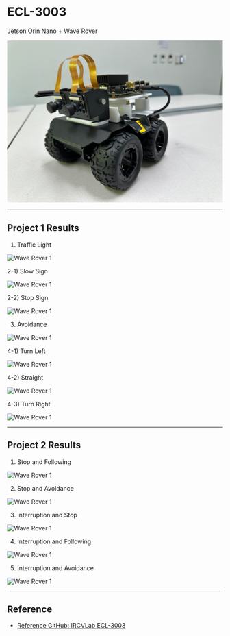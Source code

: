# ECL-3003
Jetson Orin Nano + Wave Rover

![Wave Rover](Default/Jetson_Orin_Wave_Rover.jpg) 

---

## Project 1 Results

1) Traffic Light

 ![Wave Rover 1](gifs/Traffic_Light.gif)

2-1) Slow Sign 

 ![Wave Rover 1](gifs/Slow_Sign.gif)

2-2) Stop Sign
   
 ![Wave Rover 1](gifs/Stop_Sign.gif)

3) Avoidance

  ![Wave Rover 1](gifs/Avoidance.gif)

4-1) Turn Left 

  ![Wave Rover 1](gifs/Left_Turn.gif)

4-2) Straight
  
  ![Wave Rover 1](gifs/Straight.gif)
  
4-3) Turn Right

 ![Wave Rover 1](gifs/Right_Turn.gif)

---

## Project 2 Results

1) Stop and Following

 ![Wave Rover 1](gifs/Following.gif)

2) Stop and Avoidance

 ![Wave Rover 1](Stop_Avoidance.gif)
  
3) Interruption and Stop

 ![Wave Rover 1](gifs/Interruption_Stop.gif)
 
4) Interruption and Following

 ![Wave Rover 1](gifs/Interruption_Following.gif)

5) Interruption and Avoidance

 ![Wave Rover 1](gifs/Interruption_Avoidance.gif)

---

## Reference
- [Reference GitHub: IRCVLab ECL-3003](https://github.com/IRCVLab/HYU-ECL3003)
